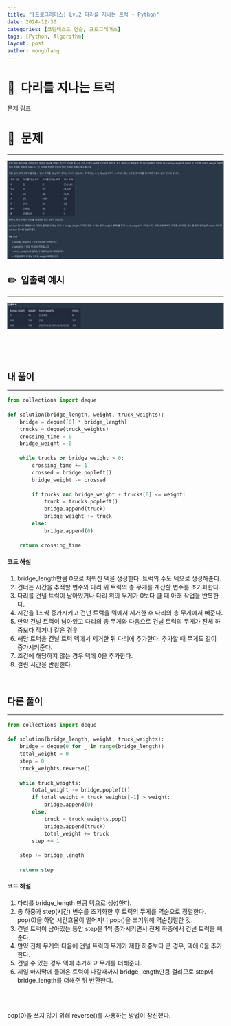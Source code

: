 ```yaml
---
title: "[프로그래머스] Lv.2 다리를 지나는 트럭 - Python"
date: 2024-12-30  
categories: [코딩테스트 연습, 프로그래머스]
tags: [Python, Algorithm]
layout: post
author: mongblang
---
```


# 📌&nbsp; **다리를 지나는 트럭**
[문제 링크](https://school.programmers.co.kr/learn/courses/30/lessons/42583)  

# 📝&nbsp; **문제**
---
![문제](/assets/img/codingtest-post-img/PG42583-1.png)


## ✏️&nbsp; **입출력 예시**
---
![예시](/assets/img/codingtest-post-img/PG42583-2.png) 

&nbsp;  

&nbsp;   



## **내 풀이**  
--- 

```python
from collections import deque

def solution(bridge_length, weight, truck_weights):
    bridge = deque([0] * bridge_length)
    trucks = deque(truck_weights)
    crossing_time = 0
    bridge_weight = 0
    
    while trucks or bridge_weight > 0:
        crossing_time += 1
        crossed = bridge.popleft()
        bridge_weight -= crossed
        
        if trucks and bridge_weight + trucks[0] <= weight:
            truck = trucks.popleft()
            bridge.append(truck)
            bridge_weight += truck
        else:
            bridge.append(0)
            
    return crossing_time
```

#### **코드 해설**  
1. bridge_length만큼 0으로 채워진 덱을 생성한다. 트럭의 수도 덱으로 생성해준다.
2. 건너는 시간을 추적할 변수와 다리 위 트럭의 총 무게를 계산할 변수를 초기화한다.
3. 다리를 건널 트럭이 남아있거나 다리 위의 무게가 0보다 클 때 아래 작업을 반복한다.
4. 시간을 1초씩 증가시키고 건넌 트럭을 덱에서 제거한 후 다리의 총 무게에서 빼준다. 
5. 만약 건널 트럭이 남아있고 다리의 총 무게와 다음으로 건널 트럭의 무게가 전체 하중보다 작거나 같은 경우 
6. 해당 트럭을 건널 트럭 덱에서 제거한 뒤 다리에 추가한다. 추가할 때 무게도 같이 증가시켜준다.
7. 조건에 해당하지 않는 경우 덱에 0을 추가한다. 
8. 걸린 시간을 반환한다.  

&nbsp;  

## **다른 풀이**
---

```python  
from collections import deque

def solution(bridge_length, weight, truck_weights):
    bridge = deque(0 for _ in range(bridge_length))
    total_weight = 0
    step = 0
    truck_weights.reverse()

    while truck_weights:
        total_weight -= bridge.popleft()
        if total_weight + truck_weights[-1] > weight:
            bridge.append(0)
        else:
            truck = truck_weights.pop()
            bridge.append(truck)
            total_weight += truck
        step += 1

    step += bridge_length

    return step
```

#### **코드 해설**  
1. 다리를 bridge_length 만큼 덱으로 생성한다. 
2. 총 하중과 step(시간) 변수를 초기화한 후 트럭의 무게를 역순으로 정렬한다. pop(0)을 하면 시간효율이 떨어지니 pop()을 쓰기위해 역순정렬한 것.
3. 건널 트럭이 남아있는 동안 step을 1씩 증가시키면서 전체 하중에서 건넌 트럭을 빼준다. 
4. 만약 전체 무게와 다음에 건널 트럭의 무게가 제한 하중보다 큰 경우, 덱에 0을 추가한다. 
5. 건널 수 있는 경우 덱에 추가하고 무게를 더해준다. 
6. 제일 마지막에 들어온 트럭이 나갈때까지 bridge_length만큼 걸리므로 step에 bridge_length를 더해준 뒤 반환한다. 

&nbsp;   
&nbsp;  

pop(0)을 쓰지 않기 위해 reverse()를 사용하는 방법이 참신했다. 